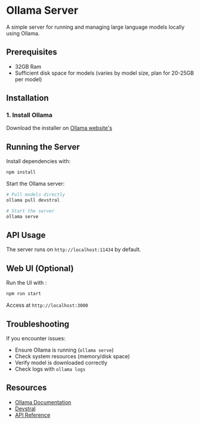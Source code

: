# Ollama Server

A simple server for running and managing large language models locally using Ollama.

## Prerequisites

- 32GB Ram
- Sufficient disk space for models (varies by model size, plan for 20-25GB per model)

## Installation

### 1. Install Ollama

Download the installer on [Ollama website's](https://ollama.com/download)

## Running the Server

Install dependencies with:  
```bash
npm install
```
Start the Ollama server:

```bash
# Pull models directly
ollama pull devstral

# Start the server
ollama serve
```

## API Usage

The server runs on `http://localhost:11434` by default.

## Web UI (Optional)

Run the UI with :
```bash
npm run start
```

Access at `http://localhost:3000`

## Troubleshooting

If you encounter issues:
- Ensure Ollama is running (`ollama serve`)
- Check system resources (memory/disk space)
- Verify model is downloaded correctly
- Check logs with `ollama logs`

## Resources

- [Ollama Documentation](https://github.com/ollama/ollama/tree/main/docs)
- [Devstral](https://mistral.ai/news/devstral)
- [API Reference](https://github.com/ollama/ollama/blob/main/docs/api.md)
